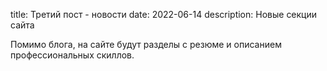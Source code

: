 title: Третий пост - новости
date: 2022-06-14
description: Новые секции сайта

Помимо блога, на сайте будут разделы с резюме и описанием профессиональных скиллов.
